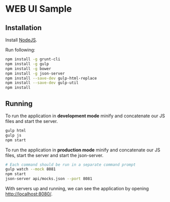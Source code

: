 WEB UI Sample
=============

Installation
------------

Install [NodeJS](http://nodejs.org/).

Run following:

```bash
npm install -g grunt-cli
npm install -g gulp
npm install -g bower
npm install -g json-server
npm install --save-dev gulp-html-replace
npm install --save-dev gulp-util
npm install
```

Running
-------

To run the application in **development mode** minify and concatenate our JS files and start the server.

```bash
gulp html
gulp js
npm start
```

To run the application in **production mode** minify and concatenate our JS files, start the server and start the json-server.

```bash
# Each command should be run in a separate command prompt
gulp watch --mock 8081
npm start
json-server api/mocks.json --port 8081
```

With servers up and running, we can see the application by opening [http://localhost:8080/](http://localhost:8080/).
